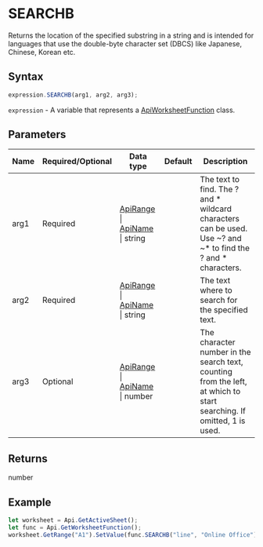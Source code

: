 # SEARCHB

Returns the location of the specified substring in a string and is intended for languages that use the double-byte character set (DBCS) like Japanese, Chinese, Korean etc.

## Syntax

```javascript
expression.SEARCHB(arg1, arg2, arg3);
```

`expression` - A variable that represents a [ApiWorksheetFunction](../ApiWorksheetFunction.md) class.

## Parameters

| **Name** | **Required/Optional** | **Data type** | **Default** | **Description** |
| ------------- | ------------- | ------------- | ------------- | ------------- |
| arg1 | Required | [ApiRange](../../ApiRange/ApiRange.md) \| [ApiName](../../ApiName/ApiName.md) \| string |  | The text to find. The ? and * wildcard characters can be used. Use ~? and ~* to find the ? and * characters. |
| arg2 | Required | [ApiRange](../../ApiRange/ApiRange.md) \| [ApiName](../../ApiName/ApiName.md) \| string |  | The text where to search for the specified text. |
| arg3 | Optional | [ApiRange](../../ApiRange/ApiRange.md) \| [ApiName](../../ApiName/ApiName.md) \| number |  | The character number in the search text, counting from the left, at which to start searching. If omitted, 1 is used. |

## Returns

number

## Example



```javascript editor-xlsx
let worksheet = Api.GetActiveSheet();
let func = Api.GetWorksheetFunction();
worksheet.GetRange("A1").SetValue(func.SEARCHB("line", "Online Office"));
```
